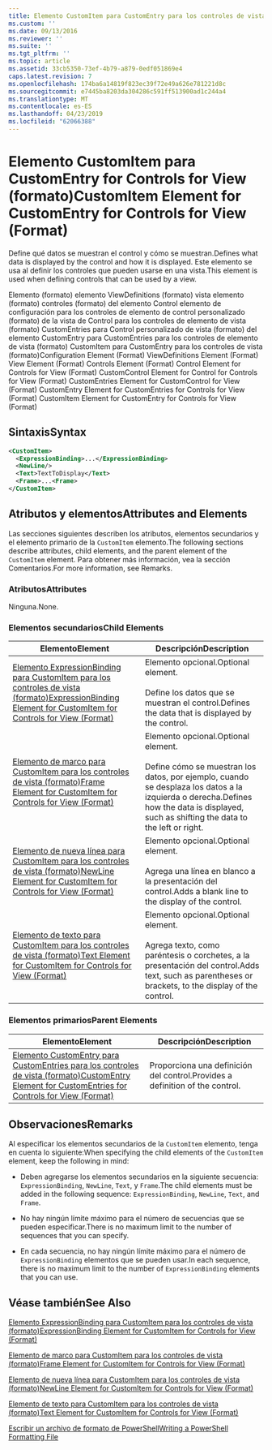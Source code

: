 ```yaml
---
title: Elemento CustomItem para CustomEntry para los controles de vista (formato) | Microsoft Docs
ms.custom: ''
ms.date: 09/13/2016
ms.reviewer: ''
ms.suite: ''
ms.tgt_pltfrm: ''
ms.topic: article
ms.assetid: 33cb5350-73ef-4b79-a879-0edf051869e4
caps.latest.revision: 7
ms.openlocfilehash: 174ba6a14819f823ec39f72e49a626e781221d8c
ms.sourcegitcommit: e7445ba8203da304286c591ff513900ad1c244a4
ms.translationtype: MT
ms.contentlocale: es-ES
ms.lasthandoff: 04/23/2019
ms.locfileid: "62066388"
---
```

# <a name="customitem-element-for-customentry-for-controls-for-view-format"></a><span data-ttu-id="18534-102">Elemento CustomItem para CustomEntry for Controls for View (formato)</span><span class="sxs-lookup"><span data-stu-id="18534-102">CustomItem Element for CustomEntry for Controls for View (Format)</span></span>

<span data-ttu-id="18534-103">Define qué datos se muestran el control y cómo se muestran.</span><span class="sxs-lookup"><span data-stu-id="18534-103">Defines what data is displayed by the control and how it is displayed.</span></span> <span data-ttu-id="18534-104">Este elemento se usa al definir los controles que pueden usarse en una vista.</span><span class="sxs-lookup"><span data-stu-id="18534-104">This element is used when defining controls that can be used by a view.</span></span>

<span data-ttu-id="18534-105">Elemento (formato) elemento ViewDefinitions (formato) vista elemento (formato) controles (formato) del elemento Control elemento de configuración para los controles de elemento de control personalizado (formato) de la vista de Control para los controles de elemento de vista (formato) CustomEntries para Control personalizado de vista (formato) del elemento CustomEntry para CustomEntries para los controles de elemento de vista (formato) CustomItem para CustomEntry para los controles de vista (formato)</span><span class="sxs-lookup"><span data-stu-id="18534-105">Configuration Element (Format) ViewDefinitions Element (Format) View Element (Format) Controls Element (Format) Control Element for Controls for View (Format) CustomControl Element for Control for Controls for View (Format) CustomEntries Element for CustomControl for View (Format) CustomEntry Element for CustomEntries for Controls for View (Format) CustomItem Element for CustomEntry for Controls for View (Format)</span></span>

## <a name="syntax"></a><span data-ttu-id="18534-106">Sintaxis</span><span class="sxs-lookup"><span data-stu-id="18534-106">Syntax</span></span>

```xml
<CustomItem>
  <ExpressionBinding>...</ExpressionBinding>
  <NewLine/>
  <Text>TextToDisplay</Text>
  <Frame>...<Frame>
</CustomItem>
```

## <a name="attributes-and-elements"></a><span data-ttu-id="18534-107">Atributos y elementos</span><span class="sxs-lookup"><span data-stu-id="18534-107">Attributes and Elements</span></span>

<span data-ttu-id="18534-108">Las secciones siguientes describen los atributos, elementos secundarios y el elemento primario de la `CustomItem` elemento.</span><span class="sxs-lookup"><span data-stu-id="18534-108">The following sections describe attributes, child elements, and the parent element of the `CustomItem` element.</span></span> <span data-ttu-id="18534-109">Para obtener más información, vea la sección Comentarios.</span><span class="sxs-lookup"><span data-stu-id="18534-109">For more information, see Remarks.</span></span>

### <a name="attributes"></a><span data-ttu-id="18534-110">Atributos</span><span class="sxs-lookup"><span data-stu-id="18534-110">Attributes</span></span>

<span data-ttu-id="18534-111">Ninguna.</span><span class="sxs-lookup"><span data-stu-id="18534-111">None.</span></span>

### <a name="child-elements"></a><span data-ttu-id="18534-112">Elementos secundarios</span><span class="sxs-lookup"><span data-stu-id="18534-112">Child Elements</span></span>

|<span data-ttu-id="18534-113">Elemento</span><span class="sxs-lookup"><span data-stu-id="18534-113">Element</span></span>|<span data-ttu-id="18534-114">Descripción</span><span class="sxs-lookup"><span data-stu-id="18534-114">Description</span></span>|
|-------------|-----------------|
|[<span data-ttu-id="18534-115">Elemento ExpressionBinding para CustomItem para los controles de vista (formato)</span><span class="sxs-lookup"><span data-stu-id="18534-115">ExpressionBinding Element for CustomItem for Controls for View (Format)</span></span>](./expressionbinding-element-for-customitem-for-controls-for-view-format.md)|<span data-ttu-id="18534-116">Elemento opcional.</span><span class="sxs-lookup"><span data-stu-id="18534-116">Optional element.</span></span><br /><br /> <span data-ttu-id="18534-117">Define los datos que se muestran el control.</span><span class="sxs-lookup"><span data-stu-id="18534-117">Defines the data that is displayed by the control.</span></span>|
|[<span data-ttu-id="18534-118">Elemento de marco para CustomItem para los controles de vista (formato)</span><span class="sxs-lookup"><span data-stu-id="18534-118">Frame Element for CustomItem for Controls for View (Format)</span></span>](./frame-element-for-customitem-for-controls-for-view-format.md)|<span data-ttu-id="18534-119">Elemento opcional.</span><span class="sxs-lookup"><span data-stu-id="18534-119">Optional element.</span></span><br /><br /> <span data-ttu-id="18534-120">Define cómo se muestran los datos, por ejemplo, cuando se desplaza los datos a la izquierda o derecha.</span><span class="sxs-lookup"><span data-stu-id="18534-120">Defines how the data is displayed, such as shifting the data to the left or right.</span></span>|
|[<span data-ttu-id="18534-121">Elemento de nueva línea para CustomItem para los controles de vista (formato)</span><span class="sxs-lookup"><span data-stu-id="18534-121">NewLine Element for CustomItem for Controls for View (Format)</span></span>](./newline-element-for-customitem-for-controls-for-view-format.md)|<span data-ttu-id="18534-122">Elemento opcional.</span><span class="sxs-lookup"><span data-stu-id="18534-122">Optional element.</span></span><br /><br /> <span data-ttu-id="18534-123">Agrega una línea en blanco a la presentación del control.</span><span class="sxs-lookup"><span data-stu-id="18534-123">Adds a blank line to the display of the control.</span></span>|
|[<span data-ttu-id="18534-124">Elemento de texto para CustomItem para los controles de vista (formato)</span><span class="sxs-lookup"><span data-stu-id="18534-124">Text Element for CustomItem for Controls for View (Format)</span></span>](./text-element-for-customitem-for-controls-for-view-format.md)|<span data-ttu-id="18534-125">Elemento opcional.</span><span class="sxs-lookup"><span data-stu-id="18534-125">Optional element.</span></span><br /><br /> <span data-ttu-id="18534-126">Agrega texto, como paréntesis o corchetes, a la presentación del control.</span><span class="sxs-lookup"><span data-stu-id="18534-126">Adds text, such as parentheses or brackets, to the display of the control.</span></span>|

### <a name="parent-elements"></a><span data-ttu-id="18534-127">Elementos primarios</span><span class="sxs-lookup"><span data-stu-id="18534-127">Parent Elements</span></span>

|<span data-ttu-id="18534-128">Elemento</span><span class="sxs-lookup"><span data-stu-id="18534-128">Element</span></span>|<span data-ttu-id="18534-129">Descripción</span><span class="sxs-lookup"><span data-stu-id="18534-129">Description</span></span>|
|-------------|-----------------|
|[<span data-ttu-id="18534-130">Elemento CustomEntry para CustomEntries para los controles de vista (formato)</span><span class="sxs-lookup"><span data-stu-id="18534-130">CustomEntry Element for CustomEntries for Controls for View (Format)</span></span>](./customentry-element-for-customentries-for-controls-for-view-format.md)|<span data-ttu-id="18534-131">Proporciona una definición del control.</span><span class="sxs-lookup"><span data-stu-id="18534-131">Provides a definition of the control.</span></span>|

## <a name="remarks"></a><span data-ttu-id="18534-132">Observaciones</span><span class="sxs-lookup"><span data-stu-id="18534-132">Remarks</span></span>

<span data-ttu-id="18534-133">Al especificar los elementos secundarios de la `CustomItem` elemento, tenga en cuenta lo siguiente:</span><span class="sxs-lookup"><span data-stu-id="18534-133">When specifying the child elements of the `CustomItem` element, keep the following in mind:</span></span>

- <span data-ttu-id="18534-134">Deben agregarse los elementos secundarios en la siguiente secuencia: `ExpressionBinding`, `NewLine`, `Text`, y `Frame`.</span><span class="sxs-lookup"><span data-stu-id="18534-134">The child elements must be added in the following sequence: `ExpressionBinding`, `NewLine`, `Text`, and `Frame`.</span></span>

- <span data-ttu-id="18534-135">No hay ningún límite máximo para el número de secuencias que se pueden especificar.</span><span class="sxs-lookup"><span data-stu-id="18534-135">There is no maximum limit to the number of sequences that you can specify.</span></span>

- <span data-ttu-id="18534-136">En cada secuencia, no hay ningún límite máximo para el número de `ExpressionBinding` elementos que se pueden usar.</span><span class="sxs-lookup"><span data-stu-id="18534-136">In each sequence, there is no maximum limit to the number of `ExpressionBinding` elements that you can use.</span></span>

## <a name="see-also"></a><span data-ttu-id="18534-137">Véase también</span><span class="sxs-lookup"><span data-stu-id="18534-137">See Also</span></span>

[<span data-ttu-id="18534-138">Elemento ExpressionBinding para CustomItem para los controles de vista (formato)</span><span class="sxs-lookup"><span data-stu-id="18534-138">ExpressionBinding Element for CustomItem for Controls for View (Format)</span></span>](./expressionbinding-element-for-customitem-for-controls-for-view-format.md)

[<span data-ttu-id="18534-139">Elemento de marco para CustomItem para los controles de vista (formato)</span><span class="sxs-lookup"><span data-stu-id="18534-139">Frame Element for CustomItem for Controls for View (Format)</span></span>](./frame-element-for-customitem-for-controls-for-view-format.md)

[<span data-ttu-id="18534-140">Elemento de nueva línea para CustomItem para los controles de vista (formato)</span><span class="sxs-lookup"><span data-stu-id="18534-140">NewLine Element for CustomItem for Controls for View (Format)</span></span>](./newline-element-for-customitem-for-controls-for-view-format.md)

[<span data-ttu-id="18534-141">Elemento de texto para CustomItem para los controles de vista (formato)</span><span class="sxs-lookup"><span data-stu-id="18534-141">Text Element for CustomItem for Controls for View (Format)</span></span>](./text-element-for-customitem-for-controls-for-view-format.md)

[<span data-ttu-id="18534-142">Escribir un archivo de formato de PowerShell</span><span class="sxs-lookup"><span data-stu-id="18534-142">Writing a PowerShell Formatting File</span></span>](./writing-a-powershell-formatting-file.md)

